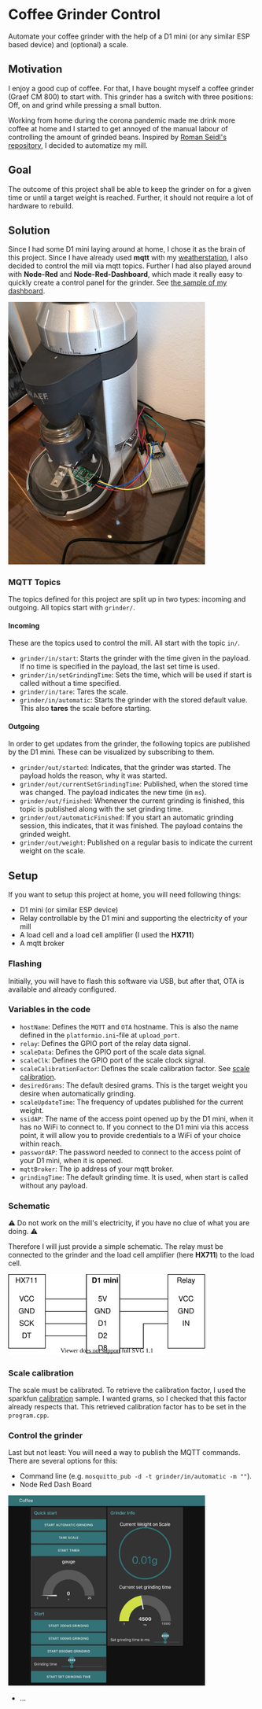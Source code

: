 # Coffee Grinder Control

Automate your coffee grinder with the help of a D1 mini (or any similar ESP based device) and (optional) a scale.

## Motivation

I enjoy a good cup of coffee. For that, I have bought myself a coffee grinder (Graef CM 800) to start with. This grinder has a switch with three positions: Off, on and grind while pressing a small button.

Working from home during the corona pandemic made me drink more coffee at home and I started to get annoyed of the manual labour of controlling the amount of grinded beans. Inspired by [Roman Seidl's repository](https://github.com/romanseidl/MillControl), I decided to automatize my mill.

## Goal

The outcome of this project shall be able to keep the grinder on for a given time or until a target weight is reached. Further, it should not require a lot of hardware to rebuild.

## Solution

Since I had some D1 mini laying around at home, I chose it as the brain of this project. Since I have already used **mqtt** with my [weatherstation](https://github.com/aaj07/weatherstation-client), I also decided to control the mill via mqtt topics. Further I had also played around with **Node-Red** and **Node-Red-Dashboard**, which made it really easy to quickly create a control panel for the grinder. See [the sample of my dashboard](#control-the-grinder).

<img src="/documentation/Prototype.jpg" width="400">

### MQTT Topics

The topics defined for this project are split up in two types: incoming and outgoing. All topics start with `grinder/`.

#### Incoming

These are the topics used to control the mill. All start with the topic `in/`.

- `grinder/in/start`: Starts the grinder with the time given in the payload. If no time is specified in the payload, the last set time is used.
- `grinder/in/setGrindingTime`: Sets the time, which will be used if start is called without a time specified.
- `grinder/in/tare`: Tares the scale.
- `grinder/in/automatic`: Starts the grinder with the stored default value. This also **tares** the scale before starting.

#### Outgoing

In order to get updates from the grinder, the following topics are published by the D1 mini. These can be visualized by subscribing to them.

- `grinder/out/started`: Indicates, that the grinder was started. The payload holds the reason, why it was started.
- `grinder/out/currentSetGrindingTime`: Published, when the stored time was changed. The payload indicates the new time (in `ms`).
- `grinder/out/finished`: Whenever the current grinding is finished, this topic is published along with the set grinding time.
- `grinder/out/automaticFinished`: If you start an automatic grinding session, this indicates, that it was finished. The payload contains the grinded weight.
- `grinder/out/weight`: Published on a regular basis to indicate the current weight on the scale.

## Setup

If you want to setup this project at home, you will need following things:

- D1 mini (or similar ESP device)
- Relay controllable by the D1 mini and supporting the electricity of your mill
- A load cell and a load cell amplifier (I used the **HX711**)
- A mqtt broker

### Flashing

Initially, you will have to flash this software via USB, but after that, OTA is available and already configured.

### Variables in the code

- `hostName`: Defines the `MQTT` and `OTA` hostname. This is also the name defined in the `platformio.ini`-file at `upload_port`.
- `relay`: Defines the GPIO port of the relay data signal.
- `scaleData`: Defines the GPIO port of the scale data signal.
- `scaleClk`: Defines the GPIO port of the scale clock signal.
- `scaleCalibrationFactor`: Defines the scale calibration factor. See [scale calibration](#scale-calibration).
- `desiredGrams`: The default desired grams. This is the target weight you desire when automatically grinding.
- `scaleUpdateTime`: The frequency of updates published for the current weight.
- `ssidAP`: The name of the access point opened up by the D1 mini, when it has no WiFi to connect to. If you connect to the D1 mini via this access point, it will allow you to provide credentials to a WiFi of your choice within reach.
- `passwordAP`: The password needed to connect to the access point of your D1 mini, when it is opened.
- `mqttBroker`: The ip address of your mqtt broker.
- `grindingTime`: The default grinding time. It is used, when start is called without any payload.

### Schematic

:warning: Do not work on the mill's electricity, if you have no clue of what you are doing. :warning:

Therefore I will just provide a simple schematic. The relay must be connected to the grinder and the load cell amplifier (here **HX711**) to the load cell.

<img src="/documentation/CoffeeGrinder.svg" width="400">

### Scale calibration

The scale must be calibrated. To retrieve the calibration factor, I used the sparkfun [calibration](https://github.com/sparkfun/HX711-Load-Cell-Amplifier/blob/master/firmware/SparkFun_HX711_Calibration/SparkFun_HX711_Calibration.ino) sample. I wanted grams, so I checked that this factor already respects that.
This retrieved calibration factor has to be set in the `program.cpp`.

### Control the grinder

Last but not least: You will need a way to publish the MQTT commands. There are several options for this:

- Command line (e.g. `mosquitto_pub -d -t grinder/in/automatic -m ""`).
- Node Red Dash Board

<img src="/documentation/Node-RED%20Dashboard.png" width="400">

- ...